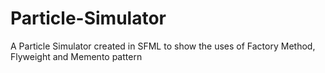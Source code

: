 # Particle-Simulator
A Particle Simulator created in SFML to show the uses of Factory Method, Flyweight and Memento pattern
